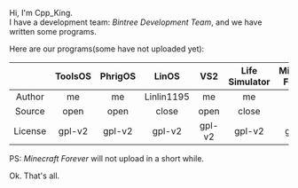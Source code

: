 Hi, I'm Cpp_King.  
I have a development team: *Bintree Development Team*, and we have written some programs.

Here are our programs(some have not uploaded yet):

|        | ToolsOS | PhrigOS | LinOS | VS2 | Life Simulator | Minecraft Forever |
| :----: | :-----: | :-----: | :---: | :-: | :------------: | :---------------: |
| Author | me | me | Linlin1195 | me | me | me |
| Source | open | open | close | open | close | open |
| License | gpl-v2 | gpl-v2 | gpl-v2 | gpl-v2 | gpl-v2 | gpl-v2 |

PS: *Minecraft Forever* will not upload in a short while.

Ok. That's all.
